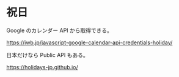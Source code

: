 # 祝日

Google のカレンダー API から取得できる。

https://iwb.jp/javascript-google-calendar-api-credentials-holiday/

日本だけなら Public API もある。

https://holidays-jp.github.io/
